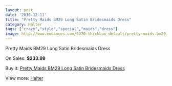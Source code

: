 ```yaml
---
layout: post
date: '2016-12-11'
title: "Pretty Maids BM29 Long Satin Bridesmaids Dress"
category: Halter
tags: ["crazy","style","special","maids","dress"]
image: http://www.eudances.com/5370-thickbox_default/pretty-maids-bm29-long-satin-bridesmaids-dress.jpg
---
```

Pretty Maids BM29 Long Satin Bridesmaids Dress

On Sales: **$233.99**
<a href="https://www.eudances.com/en/halter/1828-pretty-maids-bm29-long-satin-bridesmaids-dress.html"><amp-img layout="responsive" width="600" height="600" src="//www.eudances.com/5370-thickbox_default/pretty-maids-bm29-long-satin-bridesmaids-dress.jpg" alt="Pretty Maids BM29 Long Satin Bridesmaids Dress 0" /></a>
<a href="https://www.eudances.com/en/halter/1828-pretty-maids-bm29-long-satin-bridesmaids-dress.html"><amp-img layout="responsive" width="600" height="600" src="//www.eudances.com/5371-thickbox_default/pretty-maids-bm29-long-satin-bridesmaids-dress.jpg" alt="Pretty Maids BM29 Long Satin Bridesmaids Dress 1" /></a>

Buy it: [Pretty Maids BM29 Long Satin Bridesmaids Dress](https://www.eudances.com/en/halter/1828-pretty-maids-bm29-long-satin-bridesmaids-dress.html "Pretty Maids BM29 Long Satin Bridesmaids Dress")

View more: [Halter](https://www.eudances.com/en/19-halter "Halter")